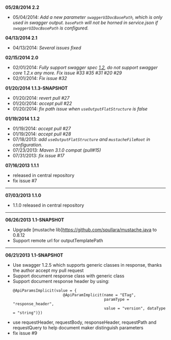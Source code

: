 **05/28/2014 2.2**
- 05/04/2014: *Add a new parameter `swaggerUIDocBasePath`, which is only used in swagger output. `basePath` will not be horned in service.json if `swaggerUIDocBasePath` is configured.*

**04/13/2014 2.1**
- 04/13/2014: *Several issues fixed*


**02/15/2014 2.0**
- 02/01/2014: *Fully support swagger spec [1.2](https://github.com/wordnik/swagger-core/wiki/1.2-transition), do not support swagger core 1.2.x any more.*
             *Fix issue #33 #35 #31 #20 #29*
- 02/01/2014: *Fix issue #32*



**01/20/2014 1.1.3-SNAPSHOT**
- 01/20/2014: *revert pull #27*
- 01/20/2014: *accept pull #22*
- 01/20/2014: *fix path issue when `useOutputFlatStructure` is false*

**01/19/2014 1.1.2**
- 01/19/2014: *accept pull #27*
- 01/19/2014: *accept pull #28*
- 07/18/2013:  *add `useOutputFlatStructure` and `mustacheFileRoot` in configuration.* 
- 07/23/2013:  *Maven 3.1.0 compat (pull#15)*
- 07/31/2013:  *fix issue #17*

**07/16/2013 1.1.1**
- released in central repository
- fix issue #7

-----

**07/03/2013 1.1.0**
- 1.1.0 released in central repository

-----

**06/26/2013 1.1-SNAPSHOT**
- Upgrade [mustache lib]https://github.com/spullara/mustache.java to 0.8.12
- Support remote url for outputTemplatePath

-----

**06/21/2013 1.1-SNAPSHOT**
- Use swagger 1.2.5 which supports generic classes in response, thanks the author accept my pull request
- Support document response class with generic class
- Support document response header by using:
  ```
  @ApiParamsImplicit(value = {
                        @ApiParamImplicit(name = "ETag", 
                                          paramType = "response_header",
                                          value = "version", dataType = "string")})
  ```
- use requestHeader, requestBody, responseHeader, requestPath and requestQuery to help document maker distinguish parameters
- fix issue #9

